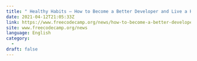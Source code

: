 ```yaml
---
title: " Healthy Habits – How to Become a Better Developer and Live a Happier Life "
date: 2021-04-12T21:05:33Z
link: https://www.freecodecamp.org/news/how-to-become-a-better-developer-and-live-a-happier-life/?utm_medium=RSS&utm_source=news.12bit.vn
site: www.freecodecamp.org/news
language: English
category:
  -   
draft: false
---
```

